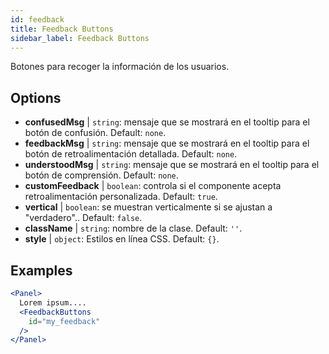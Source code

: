 ```yaml
---
id: feedback 
title: Feedback Buttons
sidebar_label: Feedback Buttons
---
```


Botones para recoger la información de los usuarios.

## Options

* __confusedMsg__ | `string`: mensaje que se mostrará en el tooltip para el botón de confusión. Default: `none`.
* __feedbackMsg__ | `string`: mensaje que se mostrará en el tooltip para el botón de retroalimentación detallada. Default: `none`.
* __understoodMsg__ | `string`: mensaje que se mostrará en el tooltip para el botón de comprensión. Default: `none`.
* __customFeedback__ | `boolean`: controla si el componente acepta retroalimentación personalizada. Default: `true`.
* __vertical__ | `boolean`: se muestran verticalmente si se ajustan a "verdadero".. Default: `false`.
* __className__ | `string`: nombre de la clase. Default: `''`.
* __style__ | `object`: Estilos en línea CSS. Default: `{}`.


## Examples

```jsx live
<Panel>
  Lorem ipsum....
  <FeedbackButtons
    id="my_feedback" 
  />
</Panel>
```

